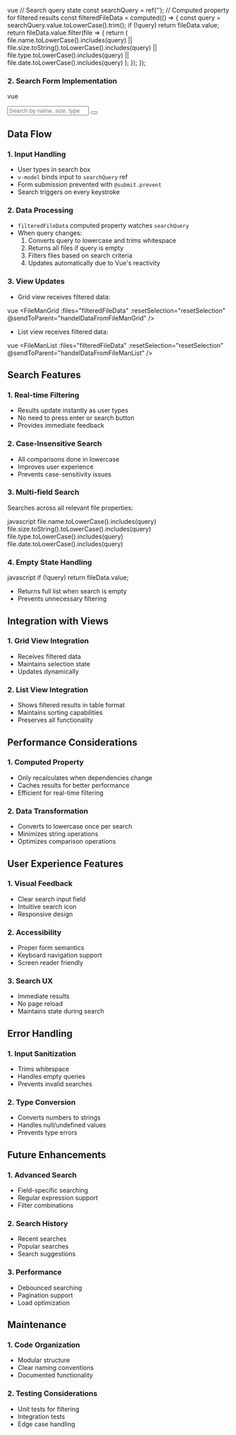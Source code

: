 vue
// Search query state
const searchQuery = ref('');
// Computed property for filtered results
const filteredFileData = computed(() => {
const query = searchQuery.value.toLowerCase().trim();
if (!query) return fileData.value;
return fileData.value.filter(file => {
return (
file.name.toLowerCase().includes(query) ||
file.size.toString().toLowerCase().includes(query) ||
file.type.toLowerCase().includes(query) ||
file.date.toLowerCase().includes(query)
);
});
});


### 2. Search Form Implementation

vue
<form class="flex items-center max-w-md mx-auto" @submit.prevent>
<input
v-model="searchQuery"
type="search"
placeholder="Search by name, size, type or date..."
class="w-full px-4 py-2 rounded-l-md border-gray-300 focus:ring-blue-500 focus:border-blue-500 bg-gray-100"
/>
<button type="button" class="px-4 py-2 bg-blue-500 text-white rounded-r-md">
<i class="pi pi-search"></i>
</button>
</form>

## Data Flow

### 1. Input Handling
- User types in search box
- `v-model` binds input to `searchQuery` ref
- Form submission prevented with `@submit.prevent`
- Search triggers on every keystroke

### 2. Data Processing
- `filteredFileData` computed property watches `searchQuery`
- When query changes:
  1. Converts query to lowercase and trims whitespace
  2. Returns all files if query is empty
  3. Filters files based on search criteria
  4. Updates automatically due to Vue's reactivity

### 3. View Updates
- Grid view receives filtered data:


vue
<FileManGrid
:files="filteredFileData"
:resetSelection="resetSelection"
@sendToParent="handelDataFromFileManGrid"
/>

- List view receives filtered data:

vue
<FileManList
:files="filteredFileData"
:resetSelection="resetSelection"
@sendToParent="handelDataFromFileManList"
/>


## Search Features

### 1. Real-time Filtering
- Results update instantly as user types
- No need to press enter or search button
- Provides immediate feedback

### 2. Case-Insensitive Search
- All comparisons done in lowercase
- Improves user experience
- Prevents case-sensitivity issues

### 3. Multi-field Search
Searches across all relevant file properties:


javascript
file.name.toLowerCase().includes(query)
file.size.toString().toLowerCase().includes(query)
file.type.toLowerCase().includes(query)
file.date.toLowerCase().includes(query)

### 4. Empty State Handling

javascript
if (!query) return fileData.value;

- Returns full list when search is empty
- Prevents unnecessary filtering

## Integration with Views

### 1. Grid View Integration
- Receives filtered data
- Maintains selection state
- Updates dynamically

### 2. List View Integration
- Shows filtered results in table format
- Maintains sorting capabilities
- Preserves all functionality

## Performance Considerations

### 1. Computed Property
- Only recalculates when dependencies change
- Caches results for better performance
- Efficient for real-time filtering

### 2. Data Transformation
- Converts to lowercase once per search
- Minimizes string operations
- Optimizes comparison operations

## User Experience Features

### 1. Visual Feedback
- Clear search input field
- Intuitive search icon
- Responsive design

### 2. Accessibility
- Proper form semantics
- Keyboard navigation support
- Screen reader friendly

### 3. Search UX
- Immediate results
- No page reload
- Maintains state during search

## Error Handling

### 1. Input Sanitization
- Trims whitespace
- Handles empty queries
- Prevents invalid searches

### 2. Type Conversion
- Converts numbers to strings
- Handles null/undefined values
- Prevents type errors

## Future Enhancements

### 1. Advanced Search
- Field-specific searching
- Regular expression support
- Filter combinations

### 2. Search History
- Recent searches
- Popular searches
- Search suggestions

### 3. Performance
- Debounced searching
- Pagination support
- Load optimization

## Maintenance

### 1. Code Organization
- Modular structure
- Clear naming conventions
- Documented functionality

### 2. Testing Considerations
- Unit tests for filtering
- Integration tests
- Edge case handling